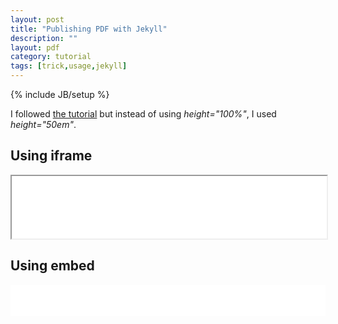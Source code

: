 ```yaml
---
layout: post
title: "Publishing PDF with Jekyll"
description: ""
layout: pdf
category: tutorial
tags: [trick,usage,jekyll]
---
```

{% include JB/setup %}

I followed [the tutorial](http://jamesonzimmer.com/simple-pdf-embed-for-jekyll/) but instead of using *height="100%"*, I used *height="50em"*.

## Using iframe

<iframe src="/pdf/brain_in_a_vat.pdf" width="100%" height="100em">
This browser does not support PDFs. Please download the PDF to view it: <a href="/pdf/brain_in_a_vat.pdf">Download PDF</a>
</iframe>

## Using embed

<embed src="/pdf/brain_in_a_vat.pdf" type="application/pdf" width="100%" height="50em">